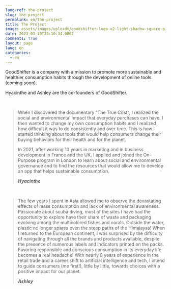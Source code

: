 ```yaml
---
lang-ref: the-project
slug: the-project
permalink: en/the-project
title: The Project
image: assets/images/uploads/goodshifter-logo-v2-light-shadow-square-pink.png
date: 2023-03-10T23:10:34.680Z
comments: true
layout: page
lang: en
categories:
  - en
---
```

GoodShifter is a company with a mission to promote more sustainable and healthier consumption habits through the development of online tools (coming soon).

Hyacinthe and Ashley are the co-founders of GoodShifter.

<br>

> When I discovered the documentary “The True Cost", I realized the social and environmental impact that everyday purchases can have. I then wanted to change my own consumption habits and I realized how difficult it was to do consistently and over time. This is how I started thinking about tools that would help consumers change their buying behaviors for their health and for the planet. 
>
> In 2021, after working 10 years in marketing and in business development in France and the UK, I applied and joined the On-Purpose program in London to learn about social and environmental governance and to find the resources that would allow me to develop an app that helps sustainable consumption.  
>
> ***Hyacinthe***

<br>

> The few years I spent in Asia allowed me to observe the devastating effects of mass consumption and lack of environmental awareness. Passionate about scuba diving, most of the sites I have had the opportunity to explore have their share of waste and packaging evolving among the multicolored fishes and corals. Outside the water, plastic no longer spares even the steep paths of the Himalayas!
> When I returned to the European continent, I was surprised by the difficulty of navigating through all the brands and products available, despite the presence of numerous labels and indicators printed on the packs. Favoring responsible and conscious consumption in its everyday life becomes a real headache!
> With nearly 8 years of experience in the retail trade and a career shift to artificial intelligence and tech, I intend to guide consumers (me first!), little by little, towards choices with a positive impact for our planet.
>
> ***Ashley***
